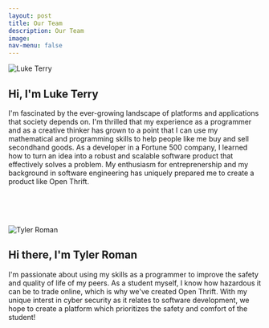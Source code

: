 ```yaml
---
layout: post
title: Our Team
description: Our Team
image:
nav-menu: false
---
```




<p><span class="image left"><img src="{% link assets/images/luke.jpg %}" alt="Luke Terry" /></span>
<h2>Hi, I'm Luke Terry</h2>
I'm fascinated by the ever-growing landscape of platforms and applications that society depends on. I'm thrilled that my experience as a programmer and as a creative thinker has grown to a point that I can use my mathematical and programming skills to help people like me buy and sell secondhand goods. As a developer in a Fortune 500 company, I learned how to turn an idea into a robust and scalable software product that effectively solves a problem. My enthusiasm for entreprenership and my background in software engineering has uniquely prepared me to create a product like Open Thrift.
</p>

<br><br><br>

<p><span class="image left"><img src="{% link assets/images/tyler.jpg %}" alt="Tyler Roman" /></span>
<h2>Hi there, I'm Tyler Roman</h2>
I'm passionate about using my skills as a programmer to improve the safety and quality of life of my peers. As a student myself, I know how hazardous it can be to trade online, which is why we've created Open Thrift. With my unique interst in cyber security as it relates to software development, we hope to create a platform which prioritizes the safety and comfort of the student!
</p>
